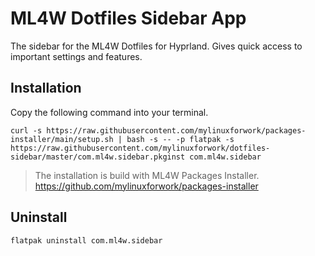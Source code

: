 # ML4W Dotfiles Sidebar App

The sidebar for the ML4W Dotfiles for Hyprland. Gives quick access to important settings and features.

## Installation

Copy the following command into your terminal.

```
curl -s https://raw.githubusercontent.com/mylinuxforwork/packages-installer/main/setup.sh | bash -s -- -p flatpak -s https://raw.githubusercontent.com/mylinuxforwork/dotfiles-sidebar/master/com.ml4w.sidebar.pkginst com.ml4w.sidebar
```
> The installation is build with ML4W Packages Installer. https://github.com/mylinuxforwork/packages-installer

## Uninstall

```
flatpak uninstall com.ml4w.sidebar
```